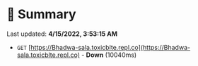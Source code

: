 # 📖 Summary
Last updated: **4/15/2022, 3:53:15 AM**

- `GET` [https://Bhadwa-sala.toxicblte.repl.co](https://Bhadwa-sala.toxicblte.repl.co) - **Down** (10040ms)
